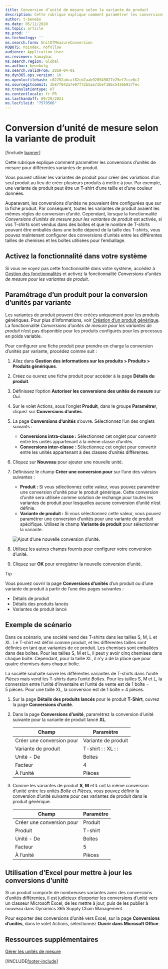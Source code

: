 ```yaml
---
title: Conversion d’unité de mesure selon la variante de produit
description: Cette rubrique explique comment paramétrer les conversions d’unités de mesure selon les variantes de produit. Elle inclut un exemple de paramétrage.
author: t-benebo
ms.date: 05/11/2020
ms.topic: article
ms.prod: ''
ms.technology: ''
ms.search.form: UnitOfMeasureConversion
ROBOTS: noindex, nofollow
audience: Application User
ms.reviewer: kamaybac
ms.search.region: Global
ms.author: benebotg
ms.search.validFrom: 2019-04-01
ms.dyn365.ops.version: 10
ms.openlocfilehash: c02252abcaf82cb2aab928949827e25ef7cce8c2
ms.sourcegitcommit: 3b87f042a7e97f72b5aa73bef186c5426b937fec
ms.translationtype: HT
ms.contentlocale: fr-FR
ms.lasthandoff: 09/29/2021
ms.locfileid: "7579566"
---
```

# <a name="unit-of-measure-conversion-per-product-variant"></a>Conversion d’unité de mesure selon la variante de produit

[!include [banner](../includes/banner.md)]

Cette rubrique explique comment paramétrer les conversions d’unités de mesure pour différentes variantes de produit.

Vous pouvez utiliser les variantes de produit pour créer des variations d’un seul produit au lieu de créer plusieurs produits à mettre à jour. Par exemple, une variante de produit peut être un T-shirt d’une taille et d’une couleur données.

Auparavant, les conversions d’unités ne pouvaient être configurées que sur la fiche produit. Par conséquent, toutes les variantes de produit avaient les mêmes règles de conversion d’unité. Cependant, lorsque la fonctionnalité *Conversions d’unités de mesure pour les variantes de produit* est activée, si vos T-shirts sont vendus dans des boîtes et que le nombre de T-shirts pouvant être emballés dans une boîte dépend de la taille des T-shirts, vous pouvez maintenant configurer des conversions d’unités entre les différentes tailles de chemises et les boîtes utilisées pour l’emballage.

## <a name="turn-on-the-feature-in-your-system"></a>Activez la fonctionnalité dans votre système

Si vous ne voyez pas cette fonctionnalité dans votre système, accédez à [Gestion des fonctionnalités](../../fin-ops-core/fin-ops/get-started/feature-management/feature-management-overview.md) et activez la fonctionnalité *Conversions d’unités de mesure pour les variantes de produit*.

## <a name="set-up-a-product-for-unit-conversion-per-variant"></a>Paramétrage d’un produit pour la conversion d’unités par variante

Les variantes de produit peuvent être créées uniquement pour les produits génériques. Pour plus d’informations, voir [Création d’un produit générique](tasks/create-product-master.md). La fonctionnalité *Conversions d’unités de mesure pour les variantes de produit* n’est pas disponible pour les produits configurés pour les processus en poids variable.

Pour configurer une fiche produit pour prendre en charge la conversion d’unités par variante, procédez comme suit :

1. Allez dans **Gestion des informations sur les produits \> Produits \> Produits génériques**.
1. Créez ou ouvrez une fiche produit pour accéder à la page **Détails du produit**.
1. Définissez l’option **Autoriser les conversions des unités de mesure** sur *Oui*.
1. Sur le volet Actions, sous l’onglet **Produit**, dans le groupe **Paramétrer**, cliquez sur **Conversions d’unités**.
1. La page **Conversions d’unités** s’ouvre. Sélectionnez l’un des onglets suivants :

    - **Conversions intra-classe :** Sélectionnez cet onglet pour convertir entre les unités appartenant à la même classe d’unités.
    - **Conversions inter-classe :** Sélectionnez cet onglet pour convertir entre les unités appartenant à des classes d’unités différentes.

1. Cliquez sur **Nouveau** pour ajouter une nouvelle unité.
1. Définissez le champ **Créer une conversion pour** sur l’une des valeurs suivantes :

    - **Produit :** Si vous sélectionnez cette valeur, vous pouvez paramétrer une conversion d’unité pour le produit générique. Cette conversion d’unité sera utilisée comme solution de rechange pour toutes les variantes de produit pour lesquelles aucune conversion d’unité n’est définie.
    - **Variante de produit :** Si vous sélectionnez cette valeur, vous pouvez paramétrer une conversion d’unités pour une variante de produit spécifique. Utilisez le champ **Variante de produit** pour sélectionner la variante.

    ![Ajout d’une nouvelle conversion d’unité.](media/uom-new-conversion.png "Ajout d’une nouvelle conversion d’unité")

1. Utilisez les autres champs fournis pour configurer votre conversion d’unité.
1. Cliquez sur **OK** pour enregistrer la nouvelle conversion d’unité.

> [!TIP]
> Vous pouvez ouvrir la page **Conversions d’unités** d’un produit ou d’une variante de produit à partir de l’une des pages suivantes :
> 
> - Détails de produit
> - Détails des produits lancés
> - Variantes de produit lancé

## <a name="example-scenario"></a>Exemple de scénario

Dans ce scénario, une société vend des T-shirts dans les tailles S, M, L et XL. Le T-shirt est défini comme produit, et les différentes tailles sont définies en tant que variantes de ce produit. Les chemises sont emballées dans des boîtes. Pour les tailles S, M et L, il peut y avoir cinq chemises dans chaque boîte. Cependant, pour la taille XL, il n’y a de la place que pour quatre chemises dans chaque boîte.

La société souhaite suivre les différentes variantes de T-shirts dans l’unité *Pièces* mais vend les T-shirts dans l’unité *Boîtes*. Pour les tailles S, M et L, la conversion entre l’unité d’inventaire et l’unité de vente est de 1 boîte = 5 pièces. Pour une taille XL, la conversion est de 1 boîte = 4 pièces.

1. Sur la page **Détails des produits lancés** pour le produit **T-Shirt**, ouvrez la page **Conversions d’unité**.
1. Dans la page **Conversions d’unité**, paramétrez la conversion d’unité suivante pour la variante de produit lancé **XL**.

    | Champ                 | Paramètre                 |
    |-----------------------|-------------------------|
    | Créer une conversion pour | Variante de produit         |
    | Variante de produit       | T-shirt : : XL : : |
    | Unité - De             | Boîtes                   |
    | Facteur                | 4                       |
    | À l’unité               | Pièces                  |

1. Comme les variantes de produit **S**, **M** et **L** ont la même conversion d’unité entre les unités *Boîte* et *Pièces*, vous pouvez définir la conversion d’unité suivante pour ces variantes de produit dans le produit générique.

    | Champ                 | Paramètre |
    |-----------------------|---------|
    | Créer une conversion pour | Produit |
    | Produit               | T-shirt |
    | Unité - De             | Boîtes   |
    | Facteur                | 5       |
    | À l’unité               | Pièces  |

## <a name="using-excel-to-update-the-unit-conversions"></a>Utilisation d’Excel pour mettre à jour les conversions d’unité

Si un produit comporte de nombreuses variantes avec des conversions d’unités différentes, il est judicieux d’exporter les conversions d’unité vers un classeur Microsoft Excel, de les mettre à jour, puis de les publier à nouveau dans Dynamics 365 Supply Chain Management.

Pour exporter des conversions d’unité vers Excel, sur la page **Conversions d’unités**, dans le volet Actions, sélectionnez **Ouvrir dans Microsoft Office**.

## <a name="additional-resources"></a>Ressources supplémentaires

[Gérer les unités de mesure](tasks/manage-unit-measure.md)


[!INCLUDE[footer-include](../../includes/footer-banner.md)]